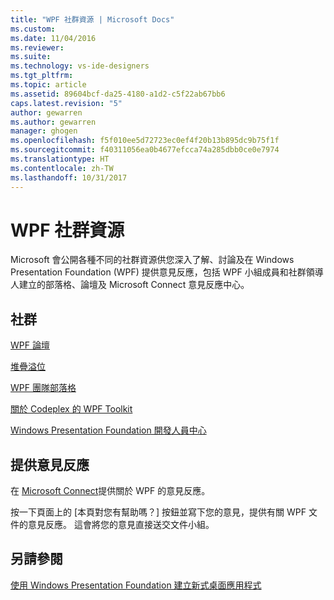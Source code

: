 ```yaml
---
title: "WPF 社群資源 | Microsoft Docs"
ms.custom: 
ms.date: 11/04/2016
ms.reviewer: 
ms.suite: 
ms.technology: vs-ide-designers
ms.tgt_pltfrm: 
ms.topic: article
ms.assetid: 89604bcf-da25-4180-a1d2-c5f22ab67bb6
caps.latest.revision: "5"
author: gewarren
ms.author: gewarren
manager: ghogen
ms.openlocfilehash: f5f010ee5d72723ec0ef4f20b13b895dc9b75f1f
ms.sourcegitcommit: f40311056ea0b4677efcca74a285dbb0ce0e7974
ms.translationtype: HT
ms.contentlocale: zh-TW
ms.lasthandoff: 10/31/2017
---
```

# <a name="wpf-community-resources"></a>WPF 社群資源
Microsoft 會公開各種不同的社群資源供您深入了解、討論及在 Windows Presentation Foundation (WPF) 提供意見反應，包括 WPF 小組成員和社群領導人建立的部落格、論壇及 Microsoft Connect 意見反應中心。  
  
## <a name="community"></a>社群  
 [WPF 論壇](http://go.microsoft.com/fwlink/?LinkId=187440)  
  
 [堆疊溢位](http://stackoverflow.com/questions/tagged/wpf)  
  
 [WPF 團隊部落格](http://blogs.msdn.com/b/wpf/)  
  
 [關於 Codeplex 的 WPF Toolkit](http://wpf.codeplex.com/)  
  
 [Windows Presentation Foundation 開發人員中心](https://www.visualstudio.com/features/wpf-vs)  
  
## <a name="provide-feedback"></a>提供意見反應  
 在 [Microsoft Connect](https://connect.microsoft.com/VisualStudio/Feedback)提供關於 WPF 的意見反應。  
  
 按一下頁面上的 [本頁對您有幫助嗎？]  按鈕並寫下您的意見，提供有關 WPF 文件的意見反應。 這會將您的意見直接送交文件小組。  
  
## <a name="see-also"></a>另請參閱  
 [使用 Windows Presentation Foundation 建立新式桌面應用程式](../designers/create-modern-desktop-applications-with-windows-presentation-foundation.md)